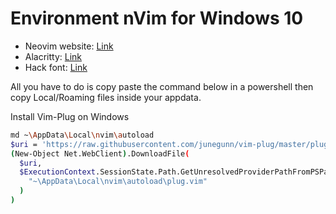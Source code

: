 # Environment nVim for Windows 10

- Neovim website: [Link](https://neovim.io/)
- Alacritty: [Link](https://github.com/alacritty/alacritty)
- Hack font: [Link](https://github.com/source-foundry/Hack-windows-installer/releases/tag/v1.6.0)

All you have to do is copy paste the command below in a powershell then copy Local/Roaming files inside your appdata.

Install Vim-Plug on Windows

```bash
md ~\AppData\Local\nvim\autoload
$uri = 'https://raw.githubusercontent.com/junegunn/vim-plug/master/plug.vim'
(New-Object Net.WebClient).DownloadFile(
  $uri,
  $ExecutionContext.SessionState.Path.GetUnresolvedProviderPathFromPSPath(
    "~\AppData\Local\nvim\autoload\plug.vim"
  )
)
```